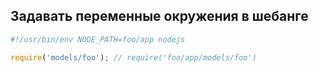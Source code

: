 ## Задавать переменные окружения в шебанге

```javascript
#!/usr/bin/env NODE_PATH=foo/app nodejs

require('models/foo'); // require('foo/app/models/foo')
```
